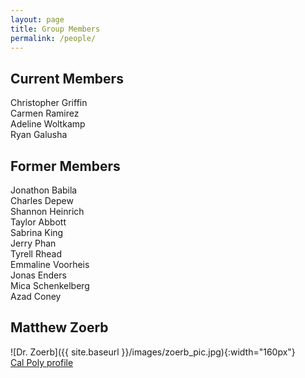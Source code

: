 ```yaml
---
layout: page
title: Group Members
permalink: /people/
---
```


## Current Members

Christopher Griffin \
Carmen Ramirez \
Adeline Woltkamp \
Ryan Galusha

## Former Members
Jonathon Babila \
Charles Depew \
Shannon Heinrich \
Taylor Abbott \
Sabrina King \
Jerry Phan \
Tyrell Rhead \
Emmaline Voorheis \
Jonas Enders \
Mica Schenkelberg \
Azad Coney 


## Matthew Zoerb

![Dr. Zoerb]({{ site.baseurl }}/images/zoerb_pic.jpg){:width="160px"}\
[Cal Poly profile](https://chemistry.calpoly.edu/content/faculty/zoerb_matthew)

